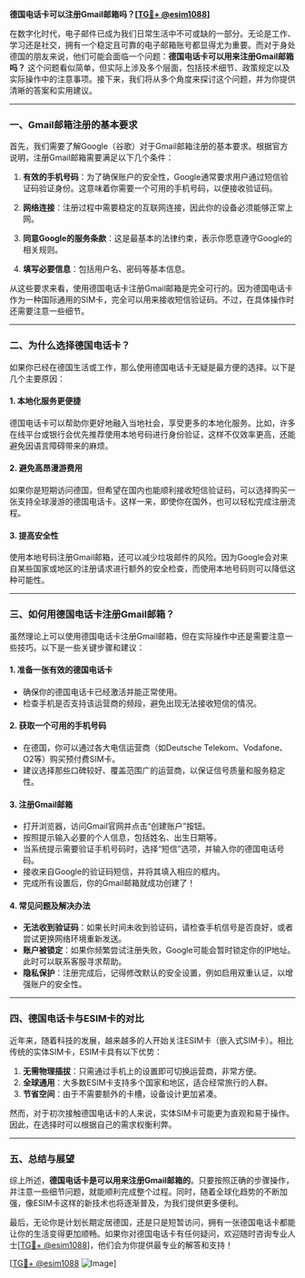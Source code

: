 **德国电话卡可以注册Gmail邮箱吗？[[TG💪+ @esim1088](https://t.me/s/esim1088)]**

在数字化时代，电子邮件已成为我们日常生活中不可或缺的一部分。无论是工作、学习还是社交，拥有一个稳定且可靠的电子邮箱账号都显得尤为重要。而对于身处德国的朋友来说，他们可能会面临一个问题：**德国电话卡可以用来注册Gmail邮箱吗？** 这个问题看似简单，但实际上涉及多个层面，包括技术细节、政策规定以及实际操作中的注意事项。接下来，我们将从多个角度来探讨这个问题，并为你提供清晰的答案和实用建议。

---

### 一、Gmail邮箱注册的基本要求

首先，我们需要了解Google（谷歌）对于Gmail邮箱注册的基本要求。根据官方说明，注册Gmail邮箱需要满足以下几个条件：

1. **有效的手机号码**：为了确保账户的安全性，Google通常要求用户通过短信验证码验证身份。这意味着你需要一个可用的手机号码，以便接收验证码。
   
2. **网络连接**：注册过程中需要稳定的互联网连接，因此你的设备必须能够正常上网。

3. **同意Google的服务条款**：这是最基本的法律约束，表示你愿意遵守Google的相关规则。

4. **填写必要信息**：包括用户名、密码等基本信息。

从这些要求来看，使用德国电话卡注册Gmail邮箱是完全可行的。因为德国电话卡作为一种国际通用的SIM卡，完全可以用来接收短信验证码。不过，在具体操作时还需要注意一些细节。

---

### 二、为什么选择德国电话卡？

如果你已经在德国生活或工作，那么使用德国电话卡无疑是最方便的选择。以下是几个主要原因：

#### 1. **本地化服务更便捷**
   德国电话卡可以帮助你更好地融入当地社会，享受更多的本地化服务。比如，许多在线平台或银行会优先推荐使用本地号码进行身份验证，这样不仅效率更高，还能避免因语言障碍带来的麻烦。

#### 2. **避免高昂漫游费用**
   如果你是短期访问德国，但希望在国内也能顺利接收短信验证码，可以选择购买一张支持全球漫游的德国电话卡。这样一来，即使你在国外，也可以轻松完成注册流程。

#### 3. **提高安全性**
   使用本地号码注册Gmail邮箱，还可以减少垃圾邮件的风险。因为Google会对来自某些国家或地区的注册请求进行额外的安全检查，而使用本地号码则可以降低这种可能性。

---

### 三、如何用德国电话卡注册Gmail邮箱？

虽然理论上可以使用德国电话卡注册Gmail邮箱，但在实际操作中还是需要注意一些技巧。以下是一些关键步骤和建议：

#### 1. **准备一张有效的德国电话卡**
   - 确保你的德国电话卡已经激活并能正常使用。
   - 检查手机是否支持该运营商的频段，避免出现无法接收短信的情况。

#### 2. **获取一个可用的手机号码**
   - 在德国，你可以通过各大电信运营商（如Deutsche Telekom、Vodafone、O2等）购买预付费SIM卡。
   - 建议选择那些口碑较好、覆盖范围广的运营商，以保证信号质量和服务稳定性。

#### 3. **注册Gmail邮箱**
   - 打开浏览器，访问Gmail官网并点击“创建账户”按钮。
   - 按照提示输入必要的个人信息，包括姓名、出生日期等。
   - 当系统提示需要验证手机号码时，选择“短信”选项，并输入你的德国电话号码。
   - 接收来自Google的验证码短信，并将其填入相应的框内。
   - 完成所有设置后，你的Gmail邮箱就成功创建了！

#### 4. **常见问题及解决办法**
   - **无法收到验证码**：如果长时间未收到验证码，请检查手机信号是否良好，或者尝试更换网络环境重新发送。
   - **账户被锁定**：如果你频繁尝试注册失败，Google可能会暂时锁定你的IP地址。此时可以联系客服寻求帮助。
   - **隐私保护**：注册完成后，记得修改默认的安全设置，例如启用双重认证，以增强账户的安全性。

---

### 四、德国电话卡与ESIM卡的对比

近年来，随着科技的发展，越来越多的人开始关注ESIM卡（嵌入式SIM卡）。相比传统的实体SIM卡，ESIM卡具有以下优势：

1. **无需物理插拔**：只需通过手机上的设置即可切换运营商，非常方便。
2. **全球通用**：大多数ESIM卡支持多个国家和地区，适合经常旅行的人群。
3. **节省空间**：由于不需要额外的卡槽，设备设计更加紧凑。

然而，对于初次接触德国电话卡的人来说，实体SIM卡可能更为直观和易于操作。因此，在选择时可以根据自己的需求权衡利弊。

---

### 五、总结与展望

综上所述，**德国电话卡是可以用来注册Gmail邮箱的**。只要按照正确的步骤操作，并注意一些细节问题，就能顺利完成整个过程。同时，随着全球化趋势的不断加强，像ESIM卡这样的新技术也将逐渐普及，为我们提供更多便利。

最后，无论你是计划长期定居德国，还是只是短暂访问，拥有一张德国电话卡都能让你的生活变得更加顺畅。如果你对德国电话卡有任何疑问，欢迎随时咨询专业人士[[TG💪+ @esim1088](https://t.me/s/esim1088)]，他们会为你提供最专业的解答和支持！

[[TG💪+ @esim1088](https://t.me/s/esim1088) ![Image](https://i.postimg.cc/4NQfJmqS/Snipaste-2025-05-13-00-14-12.png)]